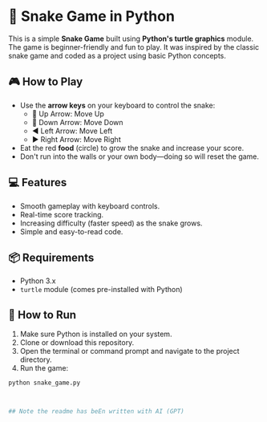 # 🐍 Snake Game in Python

This is a simple **Snake Game** built using **Python's turtle graphics** module. The game is beginner-friendly and fun to play. It was inspired by the classic snake game and coded as a project using basic Python concepts.

## 🎮 How to Play

- Use the **arrow keys** on your keyboard to control the snake:
  - 🔼 Up Arrow: Move Up
  - 🔽 Down Arrow: Move Down
  - ◀️ Left Arrow: Move Left
  - ▶️ Right Arrow: Move Right
- Eat the red **food** (circle) to grow the snake and increase your score.
- Don't run into the walls or your own body—doing so will reset the game.

## 💻 Features

- Smooth gameplay with keyboard controls.
- Real-time score tracking.
- Increasing difficulty (faster speed) as the snake grows.
- Simple and easy-to-read code.

## 📦 Requirements

- Python 3.x
- `turtle` module (comes pre-installed with Python)

## 🚀 How to Run

1. Make sure Python is installed on your system.
2. Clone or download this repository.
3. Open the terminal or command prompt and navigate to the project directory.
4. Run the game:

```bash
python snake_game.py



## Note the readme has beEn written with AI (GPT)